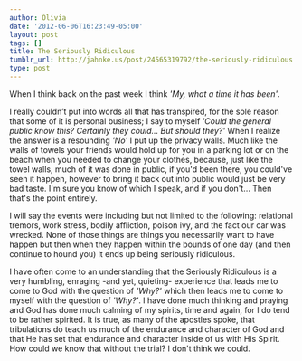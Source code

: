```yaml
---
author: Olivia
date: '2012-06-06T16:23:49-05:00'
layout: post
tags: []
title: The Seriously Ridiculous
tumblr_url: http://jahnke.us/post/24565319792/the-seriously-ridiculous
type: post
---
```


When I think back on the past week I think *'My, what a time it has been'*. 

I really couldn’t put into words all that has transpired, for the sole reason that some of it is personal business; I say to myself *'Could the general public know this? Certainly they could… But should they?'* When I realize the answer is a resounding *'No'* I put up the privacy walls. Much like the walls of towels your friends would hold up for you in a parking lot or on the beach when you needed to change your clothes, because, just like the towel walls, much of it was done in public, if you'd been there, you could've seen it happen, however to bring it back out into public would just be very bad taste. I'm sure you know of which I speak, and if you don't… Then that's the point entirely. 

I will say the events were including but not limited to the following: relational tremors, work stress, bodily affliction, poison ivy, and the fact our car was wrecked. None of those things are things you necessarily want to have happen but then when they happen within the bounds of one day (and then continue to hound you) it ends up being seriously ridiculous. 

I have often come to an understanding that the Seriously Ridiculous is a very humbling, enraging -and yet, quieting- experience that leads me to come to God with the question of *'Why?'* which then leads me to come to myself with the question of *'Why?'*. I have done much thinking and praying and God has done much calming of my spirits, time and again, for I do tend to be rather spirited. It is true, as many of the apostles spoke, that tribulations do teach us much of the endurance and character of God and that He has set that endurance and character inside of us with His Spirit. How could we know that without the trial? I don't think we could. 
